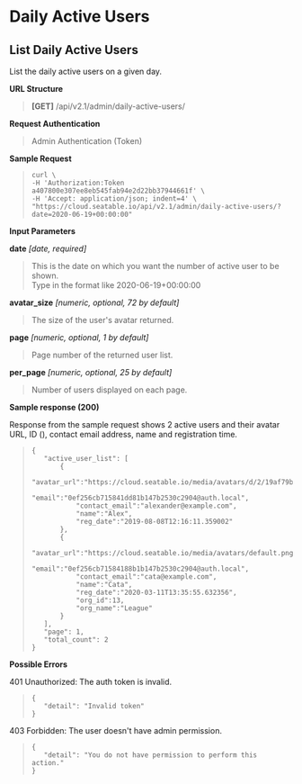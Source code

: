 # Daily Active Users

## List Daily Active Users

List the daily active users on a given day.

**URL Structure**

> **\[GET]** /api/v2.1/admin/daily-active-users/

**Request Authentication**

> Admin Authentication (Token)



**Sample Request**

>```
> curl \
> -H 'Authorization:Token a407800e307ee8eb545fab94e2d22bb37944661f' \
> -H 'Accept: application/json; indent=4' \
> "https://cloud.seatable.io/api/v2.1/admin/daily-active-users/?date=2020-06-19+00:00:00"
>```


**Input Parameters**

**date** _\[date, required]_
> This is the date on which you want the number of active user to be shown. \
> Type in the format like 2020-06-19+00:00:00

**avatar_size** _\[numeric, optional, 72 by default]_ 
> The size of the user's avatar returned.

**page** _\[numeric, optional, 1 by default]_ 
> Page number of the returned user list.

**per_page** _\[numeric, optional, 25 by default]_
> Number of users displayed on each page.


**Sample response (200)**

Response from the sample request shows 2 active users and their avatar URL, ID (<email>), contact email address, name and registration time.

> ```
> {
>    "active_user_list": [
>        {
>            "avatar_url":"https://cloud.seatable.io/media/avatars/d/2/19af79b45e5891507fda4c4c2139a0/resized/72/03e77af8819c66f25260297dd5e97dc7.png",
>            "email":"0ef256cb715841dd81b147b2530c2904@auth.local",
>            "contact_email":"alexander@example.com",
>            "name":"Alex",
>            "reg_date":"2019-08-08T12:16:11.359002"
>        },
>        {
>            "avatar_url":"https://cloud.seatable.io/media/avatars/default.png",
>            "email":"0ef256cb71584188b1b147b2530c2904@auth.local",
>            "contact_email":"cata@example.com",
>            "name":"Cata",
>            "reg_date":"2020-03-11T13:35:55.632356",
>            "org_id":13,
>            "org_name":"League"
>        }
>    ],
>    "page": 1,
>    "total_count": 2
>}
>```





**Possible Errors**

401 Unauthorized: The auth token is invalid.
>```
>{
>    "detail": "Invalid token"
>}
>```

403 Forbidden: The user doesn't have admin permission.
>```
>{
>    "detail": "You do not have permission to perform this action."
>}
>```